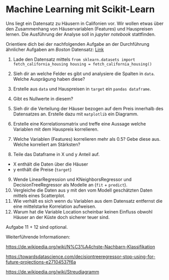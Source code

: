 # Machine Learning mit Scikit-Learn

Uns liegt ein Datensatz zu Häusern in Califonien vor. Wir wollen etwas über den Zusammenhang von Häuservariablen (Features) und Hauspreisen lernen.
Die Ausführung der Analyse soll in *jupyter notebook* stattfinden.

Orientiere dich bei der nachfolgenden Aufgabe an der Durchführung ähnlicher Aufgaben am _Boston_ Datensatz: [Link](https://github.com/bellmann-engineering/python-basic-to-advanced/blob/main/scikit/boston3.ipynb)

1. Lade den Datensatz mittels
`from sklearn.datasets import fetch_california_housing
housing = fetch_california_housing() `

2. Sieh dir an welche Felder es gibt und analysiere die Spalten in `data`. Welche Ausprägung haben diese?
3. Erstelle aus `data` und Hauspreisen in `target` ein `pandas dataframe`.
4. Gibt es Nullwerte in diesem?
5. Sieh dir die Verteilung der Häuser bezogen auf dem Preis innerhalb des Datensatzes an. Erstelle dazu mit `matplotlib` ein Diagramm.
6. Erstelle eine Korrelationsmatrix und treffe eine Aussage welche Variablen mit dem Hauspreis korrelieren.
7. Welche Variablen (Features) korrelieren mehr als 0.5? Gebe diese aus. Welche korreliert am Stärksten?
8. Teile das Dataframe in X und y Anteil auf. 
 - X enthält die Daten über die Häuser
 - y enthält die Preise (`target`)
9. Wende LinearRegression und KNeighborsRegressor und DecisionTreeRegressor als Modelle an (`fit` + `predict`).
10. Vergleiche die Daten aus y mit den vom Modell geschätzten Daten mittels eines Scatterplot.
11. Wie verhält es sich wenn du Variablen aus dem Datensatz entfernst die eine mittelstarke Korrelation aufweisen.
12. Warum hat die Variable Location scheinbar keinen Einfluss obwohl Häuser an der Küste doch sicherer teuer sind.

Aufgabe 11 + 12 sind optional.

Weiterführende Informationen:

https://de.wikipedia.org/wiki/N%C3%A4chste-Nachbarn-Klassifikation

https://towardsdatascience.com/decisiontreeregressor-stop-using-for-future-projections-e27104537f6a

https://de.wikipedia.org/wiki/Streudiagramm
